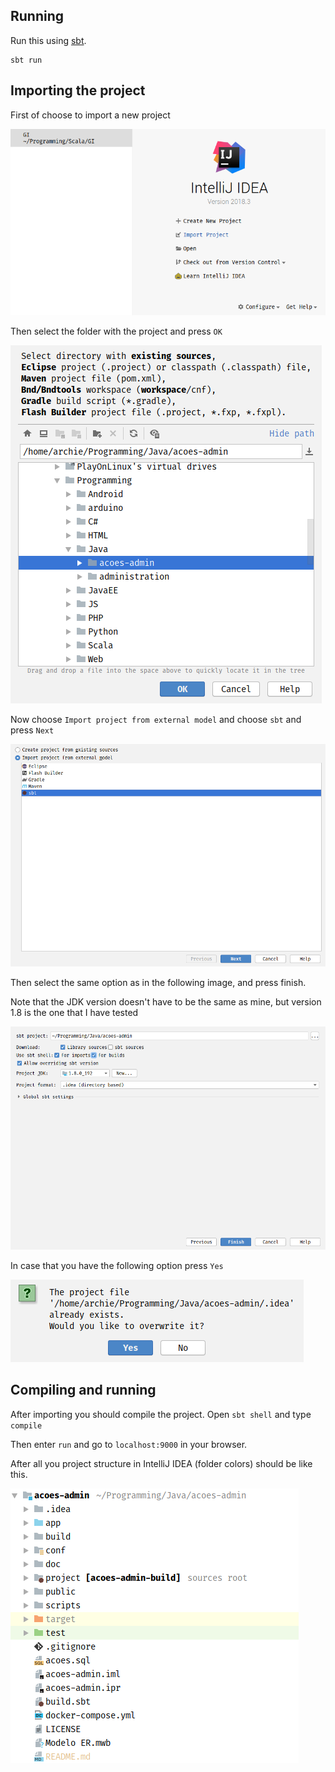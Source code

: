 ## Running

Run this using [sbt](http://www.scala-sbt.org/). 

```
sbt run
```

## Importing the project

First of choose to import a new project

![](doc/images/import_guide/step1.png) 

Then select the folder with the project and press `OK`

![](doc/images/import_guide/step2.png) 

Now choose `Import project from external model` and choose `sbt` and press `Next`

![](doc/images/import_guide/step3.png) 

Then select the same option as in the following image, and press finish.

Note that the JDK version doesn't have to be the same as mine, but version 1.8 is the one that I have tested

![](doc/images/import_guide/step4.png)

In case that you have the following option press `Yes`

![](doc/images/import_guide/step5.png)

## Compiling and running

After importing you should compile the project. Open `sbt shell` and type `compile`

Then enter `run` and go to `localhost:9000` in your browser.

After all you project structure in IntelliJ IDEA (folder colors) should be like this.

![](doc/images/project_structure.png)